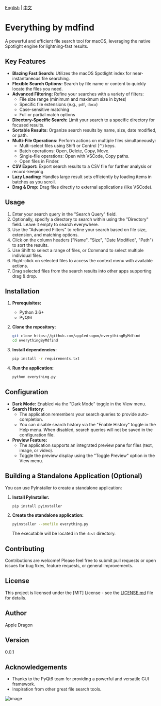 [English](README.md) | [中文](README_CN.md)

# Everything by mdfind

A powerful and efficient file search tool for macOS, leveraging the native Spotlight engine for lightning-fast results.

## Key Features

*   **Blazing Fast Search:** Utilizes the macOS Spotlight index for near-instantaneous file searching.
*   **Flexible Search Options:** Search by file name or content to quickly locate the files you need.
*   **Advanced Filtering:** Refine your searches with a variety of filters:
    *   File size range (minimum and maximum size in bytes)
    *   Specific file extensions (e.g., `pdf`, `docx`)
    *   Case-sensitive matching
    *   Full or partial match options
*   **Directory-Specific Search:** Limit your search to a specific directory for focused results.
*   **Sortable Results:** Organize search results by name, size, date modified, or path.
*   **Multi-File Operations:** Perform actions on multiple files simultaneously:
    *   Multi-select files using Shift or Control (⌃) keys.
    *   Batch operations: Open, Delete, Copy, Move.
    *   Single-file operations: Open with VSCode, Copy paths.
    *   Open files in Finder.
*   **CSV Export:** Export search results to a CSV file for further analysis or record-keeping.
*   **Lazy Loading:** Handles large result sets efficiently by loading items in batches as you scroll.
*   **Drag & Drop:** Drag files directly to external applications (like VSCode).

## Usage

1.  Enter your search query in the "Search Query" field.
2.  Optionally, specify a directory to search within using the "Directory" field. Leave it empty to search everywhere.
3.  Use the "Advanced Filters" to refine your search based on file size, extension, and matching options.
4.  Click on the column headers ("Name", "Size", "Date Modified", "Path") to sort the results.
5.  Use Shift to select a range of files, or Command to select multiple individual files.
6.  Right-click on selected files to access the context menu with available actions.
7.  Drag selected files from the search results into other apps supporting drag & drop.

## Installation

1.  **Prerequisites:**
    *   Python 3.6+
    *   PyQt6

2.  **Clone the repository:**

    ```bash
    git clone https://github.com/appledragon/everythingByMdfind
    cd everythingByMdfind
    ```

3.  **Install dependencies:**

    ```bash
    pip install -r requirements.txt
    ```

4.  **Run the application:**

    ```bash
    python everything.py
    ```

## Configuration

* **Dark Mode:** Enabled via the "Dark Mode" toggle in the View menu.
* **Search History:**  
  - The application remembers your search queries to provide auto-completion.  
  - You can disable search history via the "Enable History" toggle in the Help menu. When disabled, search queries will not be saved in the configuration file.
* **Preview Feature:**  
  - The application supports an integrated preview pane for files (text, image, or video).  
  - Toggle the preview display using the "Toggle Preview" option in the View menu.

## Building a Standalone Application (Optional)

You can use PyInstaller to create a standalone application:

1.  **Install PyInstaller:**

    ```bash
    pip install pyinstaller
    ```

2.  **Create the standalone application:**

    ```bash
    pyinstaller --onefile everything.py
    ```

    The executable will be located in the `dist` directory.

## Contributing

Contributions are welcome! Please feel free to submit pull requests or open issues for bug fixes, feature requests, or general improvements.

## License

This project is licensed under the [MIT] License - see the [LICENSE.md](LICENSE.md) file for details.

## Author

Apple Dragon

## Version

0.0.1

## Acknowledgements

*   Thanks to the PyQt6 team for providing a powerful and versatile GUI framework.
*   Inspiration from other great file search tools.



![image](https://github.com/user-attachments/assets/2b372510-ece7-44b6-ab4e-5a1898318517)
